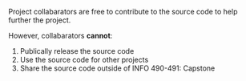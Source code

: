 Project collabarators are free to contribute to the source code to help further the project.

However, collabarators **cannot**:
1. Publically release the source code
2. Use the source code for other projects
3. Share the source code outside of INFO 490-491: Capstone
